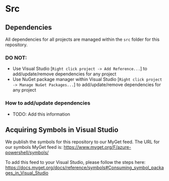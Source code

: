 # Src

## Dependencies
All dependencies for all projects are managed within the `src` folder for this repository.

### DO NOT:
- Use Visual Studio [`Right click project -> Add Reference...`] to add/update/remove dependencies for any project
- Use NuGet package manager within Visual Studio [`Right click project -> Manage NuGet Packages...`] to add/update/remove dependencies for any project

### How to add/update dependencies
- TODO: Add this information

## Acquiring Symbols in Visual Studio
We publish the symbols for this repository to our MyGet feed. The URL for our symbols MyGet feed is: https://www.myget.org/F/azure-powershell/symbols/

To add this feed to your Visual Studio, please follow the steps here: https://docs.myget.org/docs/reference/symbols#Consuming_symbol_packages_in_Visual_Studio